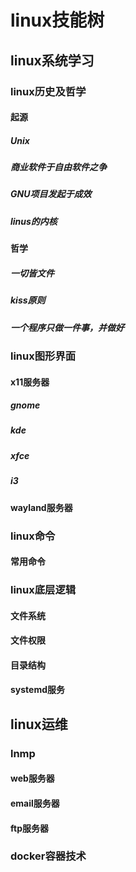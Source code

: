 # linux技能树
## linux系统学习
### linux历史及哲学
#### 起源
##### Unix  
##### 商业软件于自由软件之争  
##### GNU项目发起于成效  
##### linus的内核  
#### 哲学  
##### 一切皆文件  
##### kiss原则  
##### 一个程序只做一件事，并做好  
### linux图形界面
#### x11服务器  
##### gnome  
##### kde  
##### xfce  
##### i3  
#### wayland服务器  
### linux命令
#### 常用命令
### linux底层逻辑
#### 文件系统
#### 文件权限
#### 目录结构
#### systemd服务
## linux运维
### lnmp
#### web服务器
#### email服务器
#### ftp服务器
### docker容器技术
